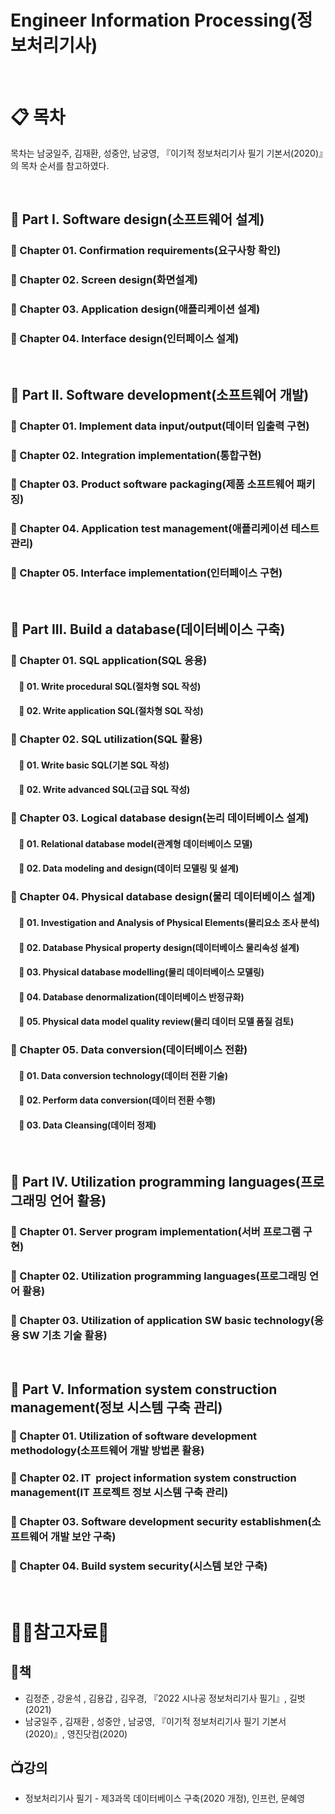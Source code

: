 # Engineer Information Processing(정보처리기사)


<br/>

# :clipboard: 목차
목차는 남궁일주, 김재환, 성중안, 남궁영, 『이기적 정보처리기사 필기 기본서(2020)』의 목차 순서를 참고하였다.

<br/>

## :scroll: Part I. Software design(소프트웨어 설계)
  ### :page_facing_up: Chapter 01. Confirmation requirements(요구사항 확인)
  ### :page_facing_up: Chapter 02. Screen design(화면설계)
  ### :page_facing_up: Chapter 03. Application design(애플리케이션 설계)
  ### :page_facing_up: Chapter 04. Interface design(인터페이스 설계)

<br/>

## :scroll: Part II. Software development(소프트웨어 개발)
 ### :page_facing_up: Chapter 01. Implement data input/output(데이터 입출력 구현)
 ### :page_facing_up: Chapter 02. Integration implementation(통합구현)
 ### :page_facing_up: Chapter 03. Product software packaging(제품 소프트웨어 패키징)
 ### :page_facing_up: Chapter 04. Application test management(애플리케이션 테스트 관리)
 ### :page_facing_up: Chapter 05. Interface implementation(인터페이스 구현)


<br/>

## :scroll: Part III. Build a database(데이터베이스 구축)
 ### :page_facing_up: Chapter 01. SQL application(SQL 응용)  
  #### &nbsp; &nbsp; :memo: 01. Write procedural SQL(절차형 SQL 작성)
  #### &nbsp; &nbsp; :memo: 02. Write application SQL(절차형 SQL 작성)
 
 ### :page_facing_up: Chapter 02. SQL utilization(SQL 활용)
  #### &nbsp; &nbsp; :memo: 01. Write basic SQL(기본 SQL 작성)
  #### &nbsp; &nbsp; :memo: 02. Write advanced SQL(고급 SQL 작성) 
  
 ### :page_facing_up: Chapter 03. Logical database design(논리 데이터베이스 설계)
   #### &nbsp; &nbsp; :memo: 01. Relational database model(관계형 데이터베이스 모델)
   #### &nbsp; &nbsp; :memo: 02. Data modeling and design(데이터 모델링 및 설계)
   
 ### :page_facing_up: Chapter 04. Physical database design(물리 데이터베이스 설계)
  #### &nbsp; &nbsp; :memo: 01. Investigation and Analysis of Physical Elements(물리요소 조사 분석)
  #### &nbsp; &nbsp; :memo: 02. Database Physical property design(데이터베이스 물리속성 설계)   
  #### &nbsp; &nbsp; :memo: 03. Physical database modelling(물리 데이터베이스 모델링)
  #### &nbsp; &nbsp; :memo: 04. Database denormalization(데이터베이스 반정규화)
  #### &nbsp; &nbsp; :memo: 05. Physical data model quality review(물리 데이터 모델 품질 검토)
  
 ### :page_facing_up: Chapter 05. Data conversion(데이터베이스 전환)
  #### &nbsp; &nbsp; :memo: 01. Data conversion technology(데이터 전환 기술)
  #### &nbsp; &nbsp; :memo: 02. Perform data conversion(데이터 전환 수행)   
  #### &nbsp; &nbsp; :memo: 03. Data Cleansing(데이터 정제)

<br/>

## :scroll: Part IV. Utilization programming languages(프로그래밍 언어 활용)
 ### :page_facing_up: Chapter 01. Server program implementation(서버 프로그램 구현)
 ### :page_facing_up: Chapter 02. Utilization programming languages(프로그래밍 언어 활용)
 ### :page_facing_up: Chapter 03. Utilization of application SW basic technology(응용 SW 기초 기술 활용)

<br/>

## :scroll: Part V. Information system construction management(정보 시스템 구축 관리)
  ### :page_facing_up: Chapter 01. Utilization of software development methodology(소프트웨어 개발 방법론 활용)
  ### :page_facing_up: Chapter 02. IT  project information system construction management(IT 프로젝트 정보 시스템 구축 관리)
  ### :page_facing_up: Chapter 03. Software development security establishmen(소프트웨어 개발 보안 구축)
  ### :page_facing_up: Chapter 04. Build system security(시스템 보안 구축) 


<br/>

# :ok_woman:참고자료:bow:

## :book:책
* 김정준 , 강윤석 , 김용갑 , 김우경, 『2022 시나공 정보처리기사 필기』, 길벗(2021)
* 남궁일주 , 김재환 , 성중안 , 남궁영, 『이기적 정보처리기사 필기 기본서(2020)』, 영진닷컴(2020)

## :tv:강의
* 정보처리기사 필기 - 제3과목 데이터베이스 구축(2020 개정), 인프런, 문혜영

